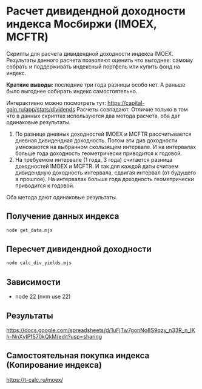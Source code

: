 # Расчет дивидендной доходности индекса Мосбиржи (IMOEX, MCFTR)

Скрипты для расчета дивидендной доходности индекса IMOEX.
Результаты данного расчета позволяют оценить что выгоднее: самому собрать и 
поддерживать индексный портфель или купить фонд на индекс.

**Краткие выводы**: последние три года разницы особо нет. 
А раньше было выгоднее собирать индекс самостоятельно. 

Интерактивно можно посмотреть тут:
https://capital-gain.ru/app/stats/dividends
Расчеты совпадают. Отличие только в том что в данных скриптах используются 
два метода расчета, оба дат одинаковые результаты.

1. По разнице дневных доходностей IMOEX и MCFTR рассчитывается дневная дивидендная доходность. 
Потом эти див доходности умножаются на выбранном скользящем интервале. 
И на интервалах больше года доходность геометрически приводится к годовой.
2. На требуемом интервале (1 года, 3 года) считается разница доходностей IMOEX и MCFTR.
И так для каждой даты считаем дивидендную доходность интервала, сдвигая интервал (от будущего в прошлое).
На интервалах больше года доходность геометрически приводится к годовой. 

Оба метода дают одинаковые результаты. 

##  Получение данных индекса

```bash
node get_data.mjs
```

##  Пересчет дивидендной доходности

```bash
node calc_div_yields.mjs
```


## Зависимости

* node 22 (nvm use 22)

## Результаты

https://docs.google.com/spreadsheets/d/1uFjTw7gonNo8S9qzy_n33R_n_IKh-NnXyIPf570kQkM/edit?usp=sharing

## Самостоятельная покупка индекса (Копирование индекса)

https://t-calc.ru/moex/
